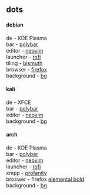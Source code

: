## dots

#### debian
de - KDE Plasma <br>
bar - [polybar](polybar-debian/) <br>
editor - [neovim](nvim/) <br>
launcher - [rofi](rofi-debian/) <br>
tiling - [bismuth](bismuth/) <br>
browser - [firefox](firefox/) <br>
background - [bg](misc/bgs/debg3.jpg) <br>

#### kali
de - XFCE <br>
bar - [polybar](polybar-kali/) <br>
editor - [neovim](nvim/) <br>
background - [bg](misc/bgs/kalibg1.jpg)<br>

#### arch
de - KDE Plasma <br>
bar - [polybar](polybar-arch/) <br>
editor - [neovim](nvim/) <br>
launcher - [rofi](rofi-arch/) <br>
xmpp - [profanity](profanity/) <br>
broswer - firefox [elemental bold](https://addons.mozilla.org/en-US/firefox/addon/elemental-bold/) <br> 
background - [bg](misc/bgs/archbg1.jpg) <br>

